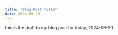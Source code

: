 ```yaml
---
title: "Blog-Post-Title"
date: 2024-09-20
---
```

this is the draft to my blog post for today, 2024-09-20
